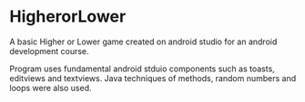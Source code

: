 # HigherorLower
A basic Higher or Lower game created on android studio for an android development course. 

Program uses fundamental android stduio components such as toasts, editviews and textviews. 
Java techniques of methods, random numbers and loops were also used. 
